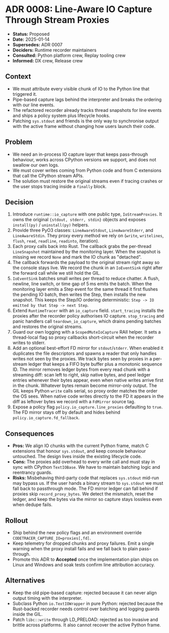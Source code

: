 # ADR 0008: Line-Aware IO Capture Through Stream Proxies

- **Status:** Proposed
- **Date:** 2025-01-14
- **Supersedes:** ADR 0007
- **Deciders:** Runtime recorder maintainers
- **Consulted:** Python platform crew, Replay tooling crew
- **Informed:** DX crew, Release crew

## Context
- We must attribute every visible chunk of IO to the Python line that triggered it.
- Pipe-based capture lags behind the interpreter and breaks the ordering with our line events.
- The refactored recorder already tracks thread snapshots for line events and ships a policy system plus lifecycle hooks.
- Patching `sys.stdout` and friends is the only way to synchronise output with the active frame without changing how users launch their code.

## Problem
- We need an in-process IO capture layer that keeps pass-through behaviour, works across CPython versions we support, and does not swallow our own logs.
- We must cover writes coming from Python code and from C extensions that call the CPython stream APIs.
- The solution must restore the original streams even if tracing crashes or the user stops tracing inside a `finally` block.

## Decision
1. Introduce `runtime::io_capture` with one public type, `IoStreamProxies`. It owns the original `{stdout, stderr, stdin}` objects and exposes `install(py)` / `uninstall(py)` helpers.
2. Provide three PyO3 classes: `LineAwareStdout`, `LineAwareStderr`, and `LineAwareStdin`. They proxy every method we rely on (`write`, `writelines`, `flush`, `read`, `readline`, `readinto`, iteration).
3. Each proxy calls back into Rust. The callback grabs the per-thread `LineSnapshot` maintained by the monitoring layer. When the snapshot is missing we record `None` and mark the IO chunk as "detached".
4. The callback forwards the payload to the original stream right away so the console stays live. We record the chunk in an `IoEventSink` right after the forward call while we still hold the GIL.
5. `IoEventSink` batches small writes per thread to reduce chatter. A flush, newline, line switch, or time gap of 5 ms emits the batch. When the monitoring layer emits a Step event for the same thread it first flushes the pending IO batch, then writes the Step, then installs the new snapshot. This keeps the Step/IO ordering deterministic: `Step -> IO emitted by that Step -> next Step`.
6. Extend `RuntimeTracer` with an `io_capture` field. `start_tracing` installs the proxies after the recorder policy authorises IO capture. `stop_tracing` and panic handlers call `teardown_io_capture`, which drains pending batches and restores the original streams.
7. Guard our own logging with a `ScopedMuteIoCapture` RAII helper. It sets a thread-local flag so proxy callbacks short-circuit when the recorder writes to stderr.
8. Add an optional best-effort FD mirror for `stdout`/`stderr`. When enabled it duplicates the file descriptors and spawns a reader that only handles writes not seen by the proxies. We track bytes seen by proxies in a per-stream ledger that keeps a FIFO byte buffer plus a monotonic sequence ID. The mirror removes ledger bytes from every read chunk with a streaming diff: scan left to right, skip native bytes, and peel ledger entries whenever their bytes appear, even when native writes arrive first in the chunk. Whatever bytes remain become mirror-only output. The GIL keeps Python `write` calls serial, so proxy order matches the order the OS sees. When native code writes directly to the FD it appears in the diff as leftover bytes we record with a `FdMirror` source tag.
9. Expose a policy flag `policy.io_capture.line_proxies` defaulting to `true`. The FD mirror stays off by default and hides behind `policy.io_capture.fd_fallback`.

## Consequences
- **Pros:** We align IO chunks with the current Python frame, match C extensions that honour `sys.stdout`, and keep console behaviour untouched. The design lives inside the existing lifecycle code.
- **Cons:** The proxies add overhead to every write call and must stay in sync with CPython `TextIOBase`. We have to maintain batching logic and reentrancy guards.
- **Risks:** Misbehaving third-party code that replaces `sys.stdout` mid-run may bypass us. If the user hands a binary stream to `sys.stdout` we must fall back to passthrough mode. The FD mirror ledger can fall behind if proxies skip `record_proxy_bytes`. We detect the mismatch, reset the ledger, and keep the bytes via the mirror so capture stays lossless even when dedupe fails.

## Rollout
- Ship behind the new policy flags and an environment override `CODETRACER_CAPTURE_IO=proxies[,fd]`.
- Keep telemetry for dropped chunks and proxy failures. Emit a single warning when the proxy install fails and we fall back to plain pass-through.
- Promote this ADR to **Accepted** once the implementation plan ships on Linux and Windows and soak tests confirm line attribution accuracy.

## Alternatives
- Keep the old pipe-based capture: rejected because it can never align output timing with the interpreter.
- Subclass Python `io.TextIOWrapper` in pure Python: rejected because the Rust-backed recorder needs control over batching and logging guards inside the GIL.
- Patch `libc::write` through LD_PRELOAD: rejected as too invasive and brittle across platforms. It also cannot recover the active Python frame.
